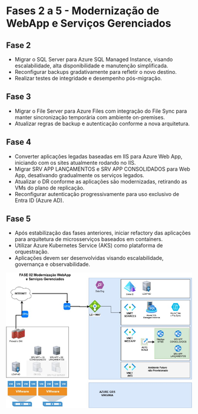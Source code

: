 # Fases 2 a 5 - Modernização de WebApp e Serviços Gerenciados

## Fase 2
- Migrar o SQL Server para Azure SQL Managed Instance, visando escalabilidade, alta disponibilidade e manutenção simplificada.
- Reconfigurar backups gradativamente para refletir o novo destino.
- Realizar testes de integridade e desempenho pós-migração.

## Fase 3
- Migrar o File Server para Azure Files com integração do File Sync para manter sincronização temporária com ambiente on-premises.
- Atualizar regras de backup e autenticação conforme a nova arquitetura.

## Fase 4
- Converter aplicações legadas baseadas em IIS para Azure Web App, iniciando com os sites atualmente rodando no IIS.
- Migrar SRV APP LANÇAMENTOS e SRV APP CONSOLIDADOS para Web App, desativando gradualmente os serviços legados.
- Atualizar o DR conforme as aplicações são modernizadas, retirando as VMs do plano de replicação.
- Reconfigurar autenticação progressivamente para uso exclusivo de Entra ID (Azure AD).

## Fase 5
- Após estabilização das fases anteriores, iniciar refactory das aplicações para arquitetura de microsserviços baseados em containers.
- Utilizar Azure Kubernetes Service (AKS) como plataforma de orquestração.
- Aplicações devem ser desenvolvidas visando escalabilidade, governança e observabilidade.


![Topologia Fase 02](Topologia_Fase-02_Web-App.jpg)